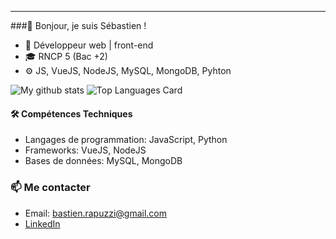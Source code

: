 <hr>
###👋 Bonjour, je suis Sébastien !

- 📖 Développeur web | front-end
- 🎓 RNCP 5 (Bac +2)
- ⚙️ JS, VueJS, NodeJS, MySQL, MongoDB, Pyhton  

![My github stats](https://github-readme-stats.vercel.app/api?username=Bastien-OC20&theme=gotham&show_icons=true)
![Top Languages Card](https://github-readme-stats.vercel.app/api/top-langs/?username=Bastien-OC20&theme=gotham)

#### 🛠️ Compétences Techniques

- Langages de programmation: JavaScript, Python
- Frameworks: VueJS, NodeJS
- Bases de données: MySQL, MongoDB

### 📫 Me contacter

- Email: bastien.rapuzzi@gmail.com
- [LinkedIn](https://www.linkedin.com/in/sébastien-r/)
